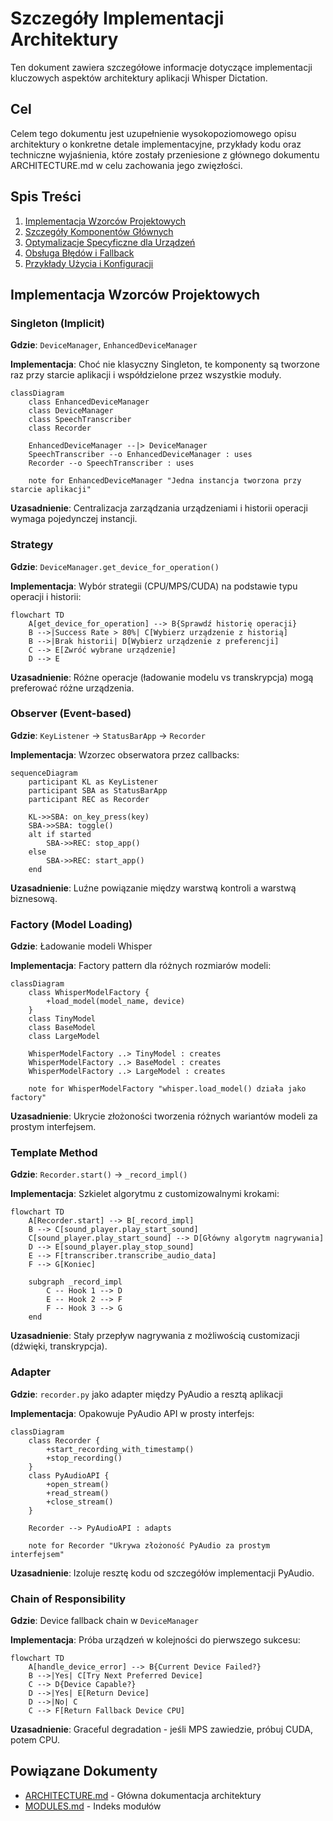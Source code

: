 # Szczegóły Implementacji Architektury

Ten dokument zawiera szczegółowe informacje dotyczące implementacji kluczowych aspektów architektury aplikacji Whisper Dictation.

## Cel

Celem tego dokumentu jest uzupełnienie wysokopoziomowego opisu architektury o konkretne detale implementacyjne, przykłady kodu oraz techniczne wyjaśnienia, które zostały przeniesione z głównego dokumentu ARCHITECTURE.md w celu zachowania jego zwięzłości.

## Spis Treści

1.  [Implementacja Wzorców Projektowych](#implementacja-wzorców-projektowych)
2.  [Szczegóły Komponentów Głównych](#szczegóły-komponentów-głównych)
3.  [Optymalizacje Specyficzne dla Urządzeń](#optymalizacje-specyficzne-dla-urządzeń)
4.  [Obsługa Błędów i Fallback](#obsługa-błędów-i-fallback)
5.  [Przykłady Użycia i Konfiguracji](#przykłady-użycia-i-konfiguracji)

## Implementacja Wzorców Projektowych

### Singleton (Implicit)

**Gdzie**: `DeviceManager`, `EnhancedDeviceManager`

**Implementacja**: Choć nie klasyczny Singleton, te komponenty są tworzone raz przy starcie aplikacji i współdzielone przez wszystkie moduły.

```mermaid
classDiagram
    class EnhancedDeviceManager
    class DeviceManager
    class SpeechTranscriber
    class Recorder

    EnhancedDeviceManager --|> DeviceManager
    SpeechTranscriber --o EnhancedDeviceManager : uses
    Recorder --o SpeechTranscriber : uses

    note for EnhancedDeviceManager "Jedna instancja tworzona przy starcie aplikacji"
```

**Uzasadnienie**: Centralizacja zarządzania urządzeniami i historii operacji wymaga pojedynczej instancji.

### Strategy

**Gdzie**: `DeviceManager.get_device_for_operation()`

**Implementacja**: Wybór strategii (CPU/MPS/CUDA) na podstawie typu operacji i historii:

```mermaid
flowchart TD
    A[get_device_for_operation] --> B{Sprawdź historię operacji}
    B -->|Success Rate > 80%| C[Wybierz urządzenie z historią]
    B -->|Brak historii| D[Wybierz urządzenie z preferencji]
    C --> E[Zwróć wybrane urządzenie]
    D --> E
```

**Uzasadnienie**: Różne operacje (ładowanie modelu vs transkrypcja) mogą preferować różne urządzenia.

### Observer (Event-based)

**Gdzie**: `KeyListener` → `StatusBarApp` → `Recorder`

**Implementacja**: Wzorzec obserwatora przez callbacks:

```mermaid
sequenceDiagram
    participant KL as KeyListener
    participant SBA as StatusBarApp
    participant REC as Recorder

    KL->>SBA: on_key_press(key)
    SBA->>SBA: toggle()
    alt if started
        SBA->>REC: stop_app()
    else
        SBA->>REC: start_app()
    end
```

**Uzasadnienie**: Luźne powiązanie między warstwą kontroli a warstwą biznesową.

### Factory (Model Loading)

**Gdzie**: Ładowanie modeli Whisper

**Implementacja**: Factory pattern dla różnych rozmiarów modeli:

```mermaid
classDiagram
    class WhisperModelFactory {
        +load_model(model_name, device)
    }
    class TinyModel
    class BaseModel
    class LargeModel

    WhisperModelFactory ..> TinyModel : creates
    WhisperModelFactory ..> BaseModel : creates
    WhisperModelFactory ..> LargeModel : creates

    note for WhisperModelFactory "whisper.load_model() działa jako factory"
```

**Uzasadnienie**: Ukrycie złożoności tworzenia różnych wariantów modeli za prostym interfejsem.

### Template Method

**Gdzie**: `Recorder.start()` → `_record_impl()`

**Implementacja**: Szkielet algorytmu z customizowalnymi krokami:

```mermaid
flowchart TD
    A[Recorder.start] --> B[_record_impl]
    B --> C[sound_player.play_start_sound]
    C[sound_player.play_start_sound] --> D[Główny algorytm nagrywania]
    D --> E[sound_player.play_stop_sound]
    E --> F[transcriber.transcribe_audio_data]
    F --> G[Koniec]

    subgraph _record_impl
        C -- Hook 1 --> D
        E -- Hook 2 --> F
        F -- Hook 3 --> G
    end
```

**Uzasadnienie**: Stały przepływ nagrywania z możliwością customizacji (dźwięki, transkrypcja).

### Adapter

**Gdzie**: `recorder.py` jako adapter między PyAudio a resztą aplikacji

**Implementacja**: Opakowuje PyAudio API w prosty interfejs:

```mermaid
classDiagram
    class Recorder {
        +start_recording_with_timestamp()
        +stop_recording()
    }
    class PyAudioAPI {
        +open_stream()
        +read_stream()
        +close_stream()
    }

    Recorder --> PyAudioAPI : adapts

    note for Recorder "Ukrywa złożoność PyAudio za prostym interfejsem"
```

**Uzasadnienie**: Izoluje resztę kodu od szczegółów implementacji PyAudio.

### Chain of Responsibility

**Gdzie**: Device fallback chain w `DeviceManager`

**Implementacja**: Próba urządzeń w kolejności do pierwszego sukcesu:

```mermaid
flowchart TD
    A[handle_device_error] --> B{Current Device Failed?}
    B -->|Yes| C[Try Next Preferred Device]
    C --> D{Device Capable?}
    D -->|Yes| E[Return Device]
    D -->|No| C
    C --> F[Return Fallback Device CPU]
```

**Uzasadnienie**: Graceful degradation - jeśli MPS zawiedzie, próbuj CUDA, potem CPU.

## Powiązane Dokumenty

- [ARCHITECTURE.md](../ARCHITECTURE.md) - Główna dokumentacja architektury
- [MODULES.md](../../MODULES.md) - Indeks modułów

